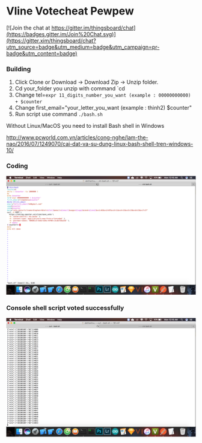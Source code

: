 # Vline Votecheat Pewpew
[![Join the chat at https://gitter.im/thingsboard/chat](https://badges.gitter.im/Join%20Chat.svg)](https://gitter.xim/thingsboard/chat?utm_source=badge&utm_medium=badge&utm_campaign=pr-badge&utm_content=badge)
### Building
1. Click Clone or Download -> Download Zip -> Unzip folder.
2. Cd your_folder you unzip with command `cd 
1. Change tel=`expr 11_digits_number_you_want (example : 00000000000) + $counter`
2. Change first_email="your_letter_you_want (example : thinh2) $counter"
3. Run script use command `./bash.sh` 

Without Linux/MacOS you need to install Bash shell in Windows 

http://www.pcworld.com.vn/articles/cong-nghe/lam-the-nao/2016/07/1249070/cai-dat-va-su-dung-linux-bash-shell-tren-windows-10/


### Coding

<img src="./1.png?raw=true">

### Console shell script voted successfully 

<img src="./2.png?raw=true">
